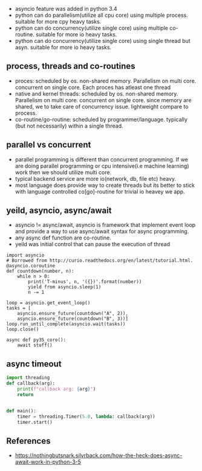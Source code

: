 * asyncio feature was added in python 3.4
* python can do parallelism(utilize all cpu core) using multiple process. suitable for more cpy heavy tasks.
* python can do concurrency(utilize single core) using multiple co-routine. suitable for more io heavy tasks.
* python can do concurrency(utilize single core) using single thread but asyn. suitable for more io heavy tasks.


## process, threads and co-routines
* proces: scheduled by os. non-shared memory. Parallelism on multi core. concurrent on single core. Each proces has atleast one thread
* native and kernel threads: scheduled by os. non-shared memory. Parallelism on multi core. concurrent on single core. since memory are shared, we to take care of concurrency issue. lightweight compare to process.
* co-routine/go-routine: scheduled by programmer/language. typically (but not necessarily) within a single thread.

## parallel vs concurrent
* parallel programming is different than concurrent programming. If we are doing parallel programming or cpu intensive(i.e machine learning) work then we should utilize multi core.
* typical backend service are more io(network, db, file etc) heavy.
* most language does provide way to create threads but its better to stick with language controlled co[go]-routine for trivial io heavey we app.


## yeild, asyncio, async/await
* asyncio != async/await, asyncio is framework that implement event loop and provide a way to use async/await syntax for async programming.
* any async def function are co-routine. 
* yeild was initial control that can pause the execution of thread

```
import asyncio
# Borrowed from http://curio.readthedocs.org/en/latest/tutorial.html.
@asyncio.coroutine
def countdown(number, n):
    while n > 0:
        print('T-minus', n, '({})'.format(number))
        yield from asyncio.sleep(1)
        n -= 1

loop = asyncio.get_event_loop()
tasks = [
    asyncio.ensure_future(countdown("A", 2)),
    asyncio.ensure_future(countdown("B", 3))]
loop.run_until_complete(asyncio.wait(tasks))
loop.close()
```

```
async def py35_coro():
    await stuff()
```

## async timeout
```python
import threading
def callback(arg):
    print(f"callback arg: {arg}")
    return


def main():
    timer = threading.Timer(5.0, lambda: callback(arg))
    timer.start()

```
## References
* https://nothingbutsnark.silvrback.com/how-the-heck-does-async-await-work-in-python-3-5